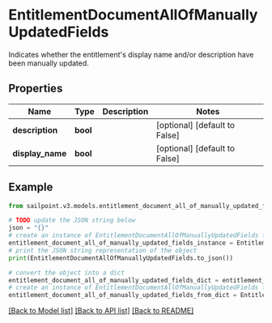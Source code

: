 # EntitlementDocumentAllOfManuallyUpdatedFields

Indicates whether the entitlement's display name and/or description have been manually updated.

## Properties

Name | Type | Description | Notes
------------ | ------------- | ------------- | -------------
**description** | **bool** |  | [optional] [default to False]
**display_name** | **bool** |  | [optional] [default to False]

## Example

```python
from sailpoint.v3.models.entitlement_document_all_of_manually_updated_fields import EntitlementDocumentAllOfManuallyUpdatedFields

# TODO update the JSON string below
json = "{}"
# create an instance of EntitlementDocumentAllOfManuallyUpdatedFields from a JSON string
entitlement_document_all_of_manually_updated_fields_instance = EntitlementDocumentAllOfManuallyUpdatedFields.from_json(json)
# print the JSON string representation of the object
print(EntitlementDocumentAllOfManuallyUpdatedFields.to_json())

# convert the object into a dict
entitlement_document_all_of_manually_updated_fields_dict = entitlement_document_all_of_manually_updated_fields_instance.to_dict()
# create an instance of EntitlementDocumentAllOfManuallyUpdatedFields from a dict
entitlement_document_all_of_manually_updated_fields_from_dict = EntitlementDocumentAllOfManuallyUpdatedFields.from_dict(entitlement_document_all_of_manually_updated_fields_dict)
```
[[Back to Model list]](../README.md#documentation-for-models) [[Back to API list]](../README.md#documentation-for-api-endpoints) [[Back to README]](../README.md)


